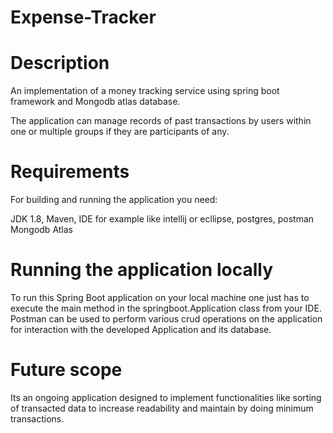 # Expense-Tracker
# Description
An implementation of a money tracking service using spring boot framework and Mongodb atlas database.

The application can manage records of past transactions by users within one or multiple groups if they are participants of any.

# Requirements
For building and running the application you need:

JDK 1.8, Maven,
IDE for example like intellij or ecllipse, postgres, postman
Mongodb Atlas

# Running the application locally
To run this Spring Boot application on your local machine one just has to execute the main method in the springboot.Application class from your IDE. Postman can be used to perform various crud operations on the application for interaction with the developed Application and its database.

# Future scope
Its an ongoing application designed to implement functionalities like sorting of transacted data to increase readability and maintain by doing minimum transactions.

